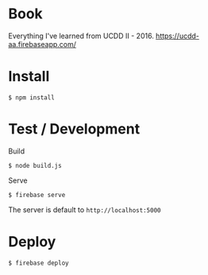 # Book

Everything I've learned from UCDD II - 2016.
https://ucdd-aa.firebaseapp.com/

# Install

    $ npm install

# Test / Development

Build

    $ node build.js

Serve

    $ firebase serve

The server is default to `http://localhost:5000`

# Deploy

    $ firebase deploy
